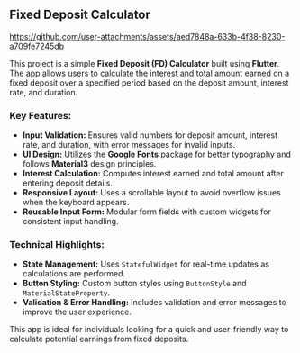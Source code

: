   <h2>Fixed Deposit Calculator</h2>

https://github.com/user-attachments/assets/aed7848a-633b-4f38-8230-a709fe7245db
 
  <p>
    This project is a simple <strong>Fixed Deposit (FD) Calculator</strong> built using <strong>Flutter</strong>. 
    The app allows users to calculate the interest and total amount earned on a fixed deposit over a specified 
    period based on the deposit amount, interest rate, and duration.
  </p>
  
  <h3>Key Features:</h3>
  <ul>
    <li><strong>Input Validation:</strong> Ensures valid numbers for deposit amount, interest rate, and duration, with error messages for invalid inputs.</li>
    <li><strong>UI Design:</strong> Utilizes the <strong>Google Fonts</strong> package for better typography and follows <strong>Material3</strong> design principles.</li>
    <li><strong>Interest Calculation:</strong> Computes interest earned and total amount after entering deposit details.</li>
    <li><strong>Responsive Layout:</strong> Uses a scrollable layout to avoid overflow issues when the keyboard appears.</li>
    <li><strong>Reusable Input Form:</strong> Modular form fields with custom widgets for consistent input handling.</li>
  </ul>
  
  <h3>Technical Highlights:</h3>
  <ul>
    <li><strong>State Management:</strong> Uses <code>StatefulWidget</code> for real-time updates as calculations are performed.</li>
    <li><strong>Button Styling:</strong> Custom button styles using <code>ButtonStyle</code> and <code>MaterialStateProperty</code>.</li>
    <li><strong>Validation & Error Handling:</strong> Includes validation and error messages to improve the user experience.</li>
  </ul>
  
  <p>
    This app is ideal for individuals looking for a quick and user-friendly way to calculate potential earnings 
    from fixed deposits.
  </p>
